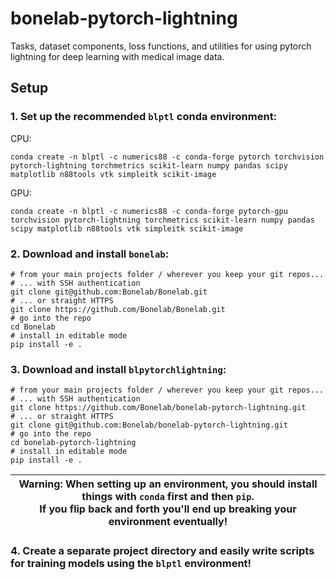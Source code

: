 # bonelab-pytorch-lightning
Tasks, dataset components, loss functions, and utilities for using pytorch lightning for deep learning with medical image data.

## Setup

### 1. Set up the recommended `blptl` conda environment:

CPU:
```commandline
conda create -n blptl -c numerics88 -c conda-forge pytorch torchvision pytorch-lightning torchmetrics scikit-learn numpy pandas scipy matplotlib n88tools vtk simpleitk scikit-image
```

GPU:
```commandline
conda create -n blptl -c numerics88 -c conda-forge pytorch-gpu torchvision pytorch-lightning torchmetrics scikit-learn numpy pandas scipy matplotlib n88tools vtk simpleitk scikit-image
```
### 2. Download and install `bonelab`:

```commandline
# from your main projects folder / wherever you keep your git repos...
# ... with SSH authentication
git clone git@github.com:Bonelab/Bonelab.git
# ... or straight HTTPS
git clone https://github.com/Bonelab/Bonelab.git
# go into the repo
cd Bonelab
# install in editable mode
pip install -e .
```

### 3. Download and install `blpytorchlightning`:

```commandline
# from your main projects folder / wherever you keep your git repos...
# ... with SSH authentication
git clone https://github.com/Bonelab/bonelab-pytorch-lightning.git
# ... or straight HTTPS
git clone git@github.com:Bonelab/bonelab-pytorch-lightning.git
# go into the repo
cd bonelab-pytorch-lightning
# install in editable mode
pip install -e .
```

| Warning: When setting up an environment, you should install things with `conda` first and then `pip`. <br/>If you flip back and forth you'll end up breaking your environment eventually! |
|-------------------------------------------------------------------------------------------------------------------------------------------------------------------------------------------|

### 4. Create a separate project directory and easily write scripts for training models using the `blptl` environment!